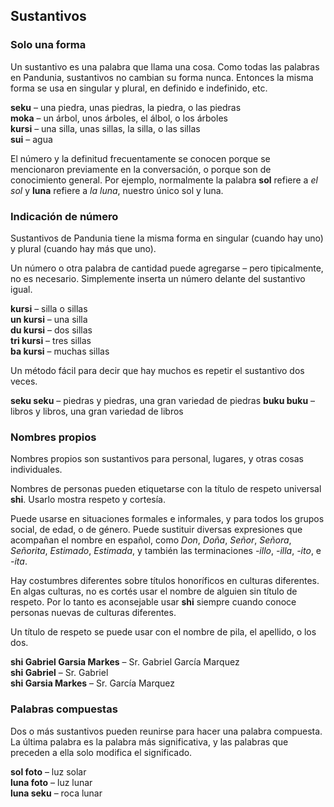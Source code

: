 ## Sustantivos

### Solo una forma

Un sustantivo es una palabra que llama una cosa.
Como todas las palabras en Pandunia, sustantivos no cambian su forma nunca.
Entonces la misma forma se usa en singular y plural, en definido e indefinido, etc.

**seku**
– una piedra, unas piedras, la piedra, o las piedras  
**moka**
– un árbol, unos árboles, el álbol, o los árboles  
**kursi**
– una silla, unas sillas, la silla, o las sillas  
**sui**
– agua

El número y la definitud frecuentamente se conocen porque se mencionaron previamente en la conversación, o porque son de conocimiento general.
Por ejemplo, normalmente la palabra **sol** refiere a _el sol_ y **luna** refiere a _la luna_, nuestro único sol y luna.


### Indicación de número

Sustantivos de Pandunia tiene la misma forma
en singular (cuando hay uno)
y plural (cuando hay más que uno).

Un número o otra palabra de cantidad puede agregarse
– pero tipicalmente, no es necesario.
Simplemente inserta un número delante del sustantivo igual.

**kursi**
– silla o sillas  
**un kursi**
– una silla  
**du kursi**
– dos sillas  
**tri kursi**
– tres sillas  
**ba kursi**
– muchas sillas

Un método fácil para decir que hay muchos es repetir el sustantivo dos veces.

**seku seku**
– piedras y piedras, una gran variedad de piedras
**buku buku**
– libros y libros, una gran variedad de libros


### Nombres propios

Nombres propios son sustantivos para personal, lugares, y otras cosas individuales.

Nombres de personas pueden etiquetarse con la título de respeto universal
**shi**.
Usarlo mostra respeto y cortesía.

Puede usarse en situaciones formales e informales, y para todos los grupos social, de edad, o de género.
Puede sustituir diversas expresiones que acompañan el nombre en español, como
_Don_, _Doña_, _Señor_, _Señora_, _Señorita_, _Estimado_, _Estimada_,
y también las terminaciones _-illo_, _-illa_, _-ito_, e _-ita_.

Hay costumbres diferentes sobre títulos honoríficos en culturas diferentes.
En algas culturas, no es cortés usar el nombre de alguien sin título de respeto.
Por lo tanto es aconsejable usar **shi** siempre cuando conoce personas nuevas de culturas diferentes.

Un título de respeto se puede usar con el nombre de pila, el apellido, o los dos.

**shi Gabriel Garsia Markes**
– Sr. Gabriel García Marquez  
**shi Gabriel**
– Sr. Gabriel  
**shi Garsia Markes**
– Sr. García Marquez


### Palabras compuestas

Dos o más sustantivos pueden reunirse para hacer una palabra compuesta.
La última palabra es la palabra más significativa,
y las palabras que preceden a ella solo modifica el significado.

**sol foto**
– luz solar  
**luna foto**
– luz lunar  
**luna seku**
– roca lunar

